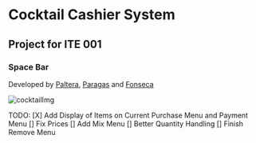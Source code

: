 # Cocktail Cashier System
## Project for ITE 001
### Space Bar 
Developed by [Paltera], [Paragas] and [Fonseca]

![cocktailImg](https://images.all-free-download.com/images/graphiclarge/cocktail_of_highdefinition_picture_five_166470.jpg)

TODO:
[X] Add Display of Items on Current Purchase Menu and Payment Menu
[] Fix Prices
[] Add Mix Menu
[] Better Quantity Handling
[] Finish Remove Menu

[Paltera]: https://github.com/TokenSlot
[Fonseca]: https://github.com/iashiarii
[Paragas]: https://github.com/owel123
